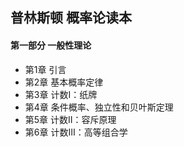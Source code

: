 ## 普林斯顿 概率论读本
#### 第一部分 一般性理论
- 第1章 引言
- 第2章 基本概率定律
- 第3章 计数Ⅰ：纸牌
- 第4章 条件概率、独立性和贝叶斯定理
- 第5章 计数Ⅱ：容斥原理
- 第6章 计数Ⅲ：高等组合学